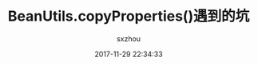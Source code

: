 ---
layout: post
title:  "BeanUtils.copyProperties()遇到的坑"
date:   2017-11-29 22:34:33
categories: mysql
tags: mysql
author: "sxzhou"
---